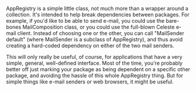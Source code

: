 AppRegistry is a simple little class, not much more than a wrapper around a collection. It's intended to help break dependencies between packages. For example, if you'd like to be able to send e-mail, you could use the bare-bones MailComposition class, or you could use the full-blown Celeste e-mail client. Instead of choosing one or the other, you can call "MailSender default" (where MailSender is a subclass of AppRegistry), and thus avoid creating a hard-coded dependency on either of the two mail senders.

This will only really be useful, of course, for applications that have a very simple, general, well-defined interface. Most of the time, you're probably better off just marking your package as being dependent on a specific other package, and avoiding the hassle of this whole AppRegistry thing. But for simple things like e-mail senders or web browsers, it might be useful.
